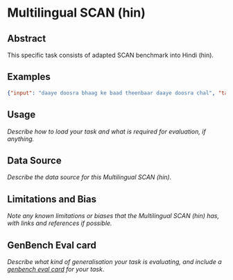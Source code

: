 # Multilingual SCAN (hin)

## Abstract

This specific task consists of adapted SCAN benchmark into Hindi (hin). 

## Examples

```json
{"input": "daaye doosra bhaag ke baad theenbaar daaye doosra chal", "target": "I_TURN_RIGHT I_TURN_RIGHT I_RUN I_TURN_RIGHT I_TURN_RIGHT I_WALK I_TURN_RIGHT I_TURN_RIGHT I_WALK I_TURN_RIGHT I_TURN_RIGHT I_WALK"}
```

## Usage
*Describe how to load your task and what is required for evaluation, if anything.*

## Data Source
*Describe the data source for this Multilingual SCAN (hin).*

## Limitations and Bias
*Note any known limitations or biases that the Multilingual SCAN (hin) has, with links and references if possible.*

## GenBench Eval card
*Describe what kind of generalisation your task is evaluating, and include a [genbench eval card](https://genbench.org/eval_cards/) for your task*.
